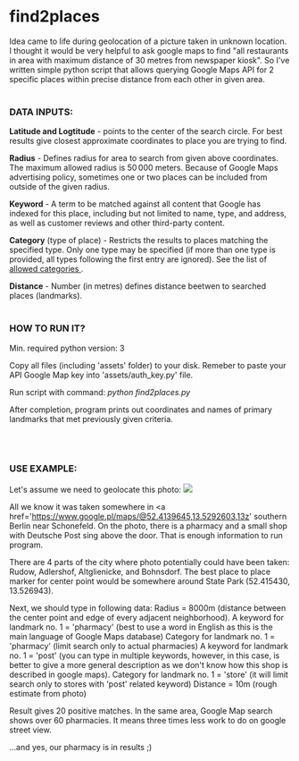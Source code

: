 # find2places

Idea came to life during geolocation of a picture taken in unknown location. I thought it would be very helpful to ask google maps to find "all restaurants in area with maximum distance of 30 metres from newspaper kiosk". So I've written simple python script that allows querying Google Maps API for 2 specific places within precise distance from each other in given area. 
<br>
<br>
<h3>DATA INPUTS:</h3>

<b>Latitude and Logtitude</b> - points to the center of the search circle. For best results give closest approximate coordinates to place you are trying to find.  

<b>Radius</b> - Defines radius for area to search from given above coordinates. The maximum allowed radius is 50 000 meters. Because of Google Maps advertising policy, sometimes one or two places can be included from outside of the given radius. 

<b>Keyword</b> - A term to be matched against all content that Google has indexed for this place, including but not limited to name, type, and address, as well as customer reviews and other third-party content.

<b>Category</b> (type of place) - Restricts the results to places matching the specified type. Only one type may be specified (if more than one type is provided, all types following the first entry are ignored). See the list of <a href='https://developers.google.com/places/web-service/supported_types'> allowed categories </a>.

<b>Distance</b> - Number (in metres) defines distance beetwen to searched places (landmarks). 
<br>
<br>
<h3>HOW TO RUN IT?</h3>
Min. required python version: 3

Copy all files (including 'assets' folder) to your disk. Remeber to paste your API Google Map key into 'assets/auth_key.py' file. 

Run script with command: <i>python find2places.py</i>

After completion, program prints out coordinates and names of primary landmarks that met previously given criteria.

<br>
<br>
<h3>USE EXAMPLE:</h3>

Let's assume we need to geolocate this photo: 
<img src='https://upload.wikimedia.org/wikipedia/commons/thumb/6/6a/Apotheke_an_der_Alten_Schule_in_Berlin-Adlershof.JPG/640px-Apotheke_an_der_Alten_Schule_in_Berlin-Adlershof.JPG'>

All we know it was taken somewhere in <a href='https://www.google.pl/maps/@52.4139645,13.5292603,13z' southern Berlin near Schonefeld</a>.
On the photo, there is a pharmacy and a small shop with Deutsche Post sing above the door. That is enough information to run program.

There are 4 parts of the city where photo potentially could have been taken: Rudow, Adlershof, Altglienicke, and Bohnsdorf. The best place to place marker for center point would be somewhere around State Park (52.415430, 13.526943). 

Next, we should type in following data:
Radius = 8000m (distance between the center point and edge of every adjacent neighborhood).
A keyword for landmark no. 1 = 'pharmacy' (best to use a word in English as this is the main language of Google Maps database)
Category for landmark no. 1 = 'pharmacy' (limit search only to actual pharmacies)
A keyword for landmark no. 1 = 'post' (you can type in multiple keywords, however, in this case, is better to give a more general description as we don't know how this shop is described in google maps).
Category for landmark no. 1 = 'store' (it will limit search only to stores with 'post' related keyword)
Distance = 10m (rough estimate from photo)

Result gives 20 positive matches. In the same area, Google Map search shows over 60 pharmacies. It means three times less work to do on google street view.

...and yes, our pharmacy is in results ;)

